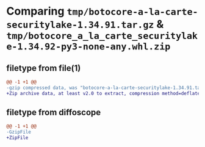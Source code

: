 # Comparing `tmp/botocore-a-la-carte-securitylake-1.34.91.tar.gz` & `tmp/botocore_a_la_carte_securitylake-1.34.92-py3-none-any.whl.zip`

## filetype from file(1)

```diff
@@ -1 +1 @@
-gzip compressed data, was "botocore-a-la-carte-securitylake-1.34.91.tar", last modified: Thu Apr 25 01:03:52 2024, max compression
+Zip archive data, at least v2.0 to extract, compression method=deflate
```

## filetype from diffoscope

```diff
@@ -1 +1 @@
-GzipFile
+ZipFile
```


